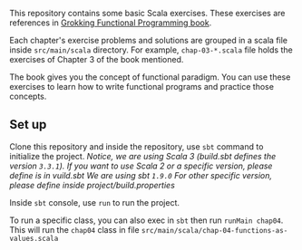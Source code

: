 This repository contains some basic Scala exercises. These exercises are references in [Grokking Functional Programming book](https://www.manning.com/books/grokking-functional-programming).

Each chapter's exercise problems and solutions are grouped in a scala file inside `src/main/scala` directory.
For example, `chap-03-*.scala` file holds the exercises of Chapter 3 of the book mentioned.

The book gives you the concept of functional paradigm.
You can use these exercises to learn how to write functional programs and practice those concepts.

## Set up

Clone this repository and inside the repository, use `sbt` command to initialize the project.
_Notice, we are using Scala 3 (build.sbt defines the version `3.3.1`). If you want to use Scala 2 or a specific version, please define is in vuild.sbt
We are using sbt `1.9.0` For other specific version, please define inside project/build.properties_

Inside `sbt` console, use `run` to run the project.

To run a specific class, you can also exec in `sbt` then run `runMain chap04`. This will run the `chap04` class in file `src/main/scala/chap-04-functions-as-values.scala`
